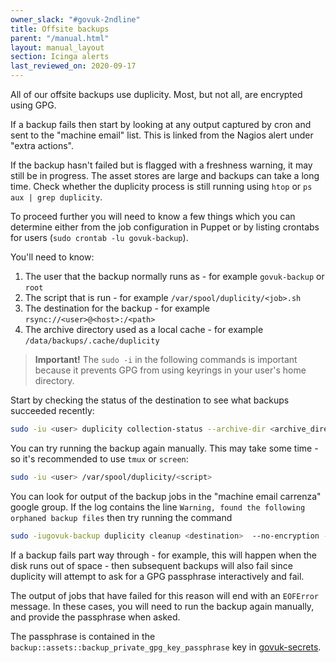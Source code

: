 ```yaml
---
owner_slack: "#govuk-2ndline"
title: Offsite backups
parent: "/manual.html"
layout: manual_layout
section: Icinga alerts
last_reviewed_on: 2020-09-17
---
```


All of our offsite backups use duplicity. Most, but not all, are encrypted using GPG.

If a backup fails then start by looking at any output captured by cron and sent to the "machine email" list. This is linked from the Nagios alert under "extra actions".

If the backup hasn't failed but is flagged with a freshness warning, it may still be in progress. The asset stores are large and backups can take a long time. Check whether the duplicity process is still running using `htop` or `ps aux | grep duplicity`.

To proceed further you will need to know a few things which you can determine either from the job configuration in Puppet or by listing crontabs for users (`sudo crontab -lu govuk-backup`).

You'll need to know:

1. The user that the backup normally runs as - for example `govuk-backup` or `root`
1. The script that is run - for example `/var/spool/duplicity/<job>.sh`
1. The destination for the backup - for example `rsync://<user>@<host>:/<path>`
1. The archive directory used as a local cache - for example `/data/backups/.cache/duplicity`

> **Important!** The `sudo -i` in the following commands is important because it prevents GPG from using keyrings in your user's home directory.

Start by checking the status of the destination to see what backups succeeded recently:

```bash
sudo -iu <user> duplicity collection-status --archive-dir <archive_directory> <destination>
```

You can try running the backup again manually. This may take some time - so it's recommended to use `tmux` or `screen`:

```bash
sudo -iu <user> /var/spool/duplicity/<script>
```

You can look for output of the backup jobs in the "machine email carrenza" google group. If the log contains the line
`Warning, found the following orphaned backup files` then try running the command

```bash
sudo -iugovuk-backup duplicity cleanup <destination>  --no-encryption --force
```

If a backup fails part way through - for example, this will happen when the disk runs out of space - then subsequent backups will also fail since duplicity will attempt to ask for a GPG passphrase interactively and fail.

The output of jobs that have failed for this reason will end with an `EOFError` message. In these cases, you will need to run the backup again manually, and provide the passphrase when asked.

The passphrase is contained in the `backup::assets::backup_private_gpg_key_passphrase` key in [govuk-secrets](https://github.com/alphagov/govuk-secrets/blob/master/puppet/hieradata/production_credentials.yaml).
